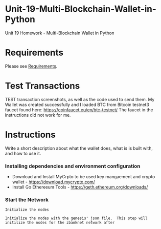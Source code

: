 # Unit-19-Multi-Blockchain-Wallet-in-Python
Unit 19 Homework - Multi-Blockchain Wallet in Python

# Requirements

Please see [Requirements](https://github.com/zarbin/Unit-19---Multi-Blockchain-Wallet-in-Python/blob/main/requirements.txt).

# Test Transactions
TEST transaction screenshots, as well as the code used to send them.
My Wallet was created successfully and I loaded BTC from Bitcoin testnet3 faucet found here: https://coinfaucet.eu/en/btc-testnet/
The faucet in the instructions did not work for me.  


# Instructions
Write a short description about what the wallet does, what is is built with, and how to use it.

### Installing dependencies and environment configuration
* Download and Install MyCrpto to be used key mangaement and crypto wallet - https://download.mycrypto.com/
* Install Go Ethereeum Tools - https://geth.ethereum.org/downloads/

### Start the Network
    Initialize the nodes
    
    Initialize the nodes with the genesis' json file.  This step will initilize the nodes for the zbanknet network after 

